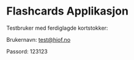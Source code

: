 # Flashcards Applikasjon

Testbruker med ferdiglagde kortstokker:

Brukernavn: test@hiof.no

Passord: 123123
